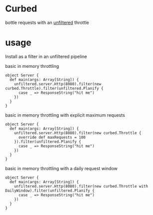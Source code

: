 # Curbed

bottle requests with an [unfiltered](http://github.com/n8han/Unfiltered) throttle

# usage

Install as a filter in an unfiltered pipeline

basic in memory throttling

    object Server {
      def main(args: Array[String]) {
        unfiltered.server.Http(8080).filter(new curbed.Throttle).filter(unfiltered.Planify {
          case _ => ResponseString("hit me")
        })
      }
    }
    
basic in memory throttling with explicit maximum requests

    object Server {
      def main(args: Array[String]) {
        unfiltered.server.Http(8080).filter(new curbed.Throttle {
          override def maxRequests = 100
        }).filter(unfiltered.Planify {
          case _ => ResponseString("hit me")
        })
      }
    }
    
basic in memory throttling with a daily request window

    object Server {
      def main(args: Array[String]) {
        unfiltered.server.Http(8080).filter(new curbed.Throttle with DailyWindow).filter(unfiltered.Planify {
          case _ => ResponseString("hit me")
        })
      }
    }